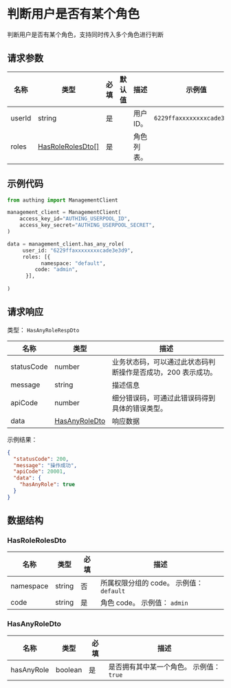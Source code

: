 # 判断用户是否有某个角色

<!--
  警告⚠️：
  不要直接修改该文档，
  https://github.com/Authing/authing-docs-factory
  使用该项目进行生成
-->

<LastUpdated />

判断用户是否有某个角色，支持同时传入多个角色进行判断

## 请求参数

| 名称 | 类型 | 必填 | 默认值 | 描述 | 示例值 |
| ---- | ---- | ---- | ---- | ---- | ---- |
| userId | string | 是 |  | 用户 ID。  | `6229ffaxxxxxxxxcade3e3d9` |
| roles | <a href="#HasRoleRolesDto">HasRoleRolesDto[]</a> | 是 |  | 角色列表。  |  |


## 示例代码

```py
from authing import ManagementClient

management_client = ManagementClient(
    access_key_id="AUTHING_USERPOOL_ID",
    access_key_secret="AUTHING_USERPOOL_SECRET",
)

data = management_client.has_any_role(
     user_id: "6229ffaxxxxxxxxcade3e3d9",
     roles: [{
           namespace: "default",
         code: "admin",
      }],
  
)
```



## 请求响应

类型： `HasAnyRoleRespDto`

| 名称 | 类型 | 描述 |
| ---- | ---- | ---- |
| statusCode | number | 业务状态码，可以通过此状态码判断操作是否成功，200 表示成功。 |
| message | string | 描述信息 |
| apiCode | number | 细分错误码，可通过此错误码得到具体的错误类型。 |
| data | <a href="#HasAnyRoleDto">HasAnyRoleDto</a> | 响应数据 |



示例结果：

```json
{
  "statusCode": 200,
  "message": "操作成功",
  "apiCode": 20001,
  "data": {
    "hasAnyRole": true
  }
}
```

## 数据结构


### <a id="HasRoleRolesDto"></a> HasRoleRolesDto

| 名称 | 类型 | 必填 | 描述 |
| ---- |  ---- | ---- | ---- |
| namespace | string | 否 | 所属权限分组的 code。 示例值： `default`  |
| code | string | 是 | 角色 code。 示例值： `admin`  |


### <a id="HasAnyRoleDto"></a> HasAnyRoleDto

| 名称 | 类型 | 必填 | 描述 |
| ---- |  ---- | ---- | ---- |
| hasAnyRole | boolean | 是 | 是否拥有其中某一个角色。 示例值： `true`  |



